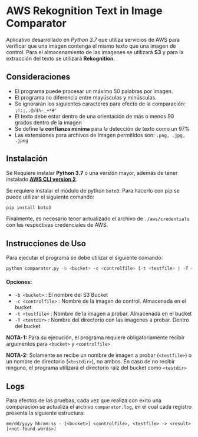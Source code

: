# AWS Rekognition Text in Image Comparator
Aplicativo desarrollado en *Python 3.7* que utiliza servicios de AWS para verificar que una imagen contenga el mismo texto que una imagen de control.
Para el almacenamiento de las imagenes se utilizará **S3** y para la extracción del texto se utilizará **Rekognition**.

## Consideraciones
- El programa puede procesar un máximo 50 palabras por imagen.
- El programa no diferencia entre mayúsculas y minúsculas.
- Se ignoraran los siguientes caracteres para efecto de la comparación: `¡!:;,.@/$%-_+*#'`
- El texto debe estar dentro de una orientación de más o menos 90 grados dentro de la imagen
- Se define la **confianza mínima** para la detección de texto como un 97%
- Las extensiones para archivos de imagen permitidos son: `.png, .jpg, .jpeg`

## Instalación
Se Requiere instalar **Python 3.7** o una versión mayor, además de tener instalado [**AWS CLI version 2**](https://docs.aws.amazon.com/cli/latest/userguide/install-cliv2.html).

Se requiere instalar el módulo de python `boto3`. Para hacerlo con pip se puede utilizar el siguiente comando:
```bash
pip install boto3
```
Finalmente, es necesario tener actualizado el archivo de `./aws/credentials` con las respectivas credenciales de AWS.

## Instrucciones de Uso
Para ejecutar el programa se debe utilizar el siguiente comando:
```bash
python comparator.py -b <bucket> -c <controlfile> [-t <testfile> | -T <testdir>]
```
#### Opciones:
- `-b <bucket>` :  El nombre del S3 Bucket
- `-c <controlfile>` :  Nombre de la imagen de control. Almacenada en el bucket
- `-t <testfile>` :  Nombre de la imagen a probar. Almacenada en el bucket
- `-T <testdir>` :  Nombre del directorio con las imagenes a probar. Dentro del bucket

**NOTA-1:** Para su ejecución, el programa requiere obligatoriamente recibir argumentos para `<bucket>` y `<controlfile>`

**NOTA-2:** Solamente se recibe un nombre de imagen a probar (`<testfile>`) o un nombre de directorio (`<testdir>`), no ambos. En caso de no recibir ninguno, el programa utilizará el directorio raíz del bucket como `<testdir>`

## Logs
Para efectos de las pruebas, cada vez que realiza con éxito una comparación se actualiza el archivo `comparator.log`, en el cual cada registro presenta la siguiente estructura:
```
mm/dd/yyyy hh:mm:ss - [<bucket>] <controlfile>, <testfile> -> <result> [<not-found-words>]
```